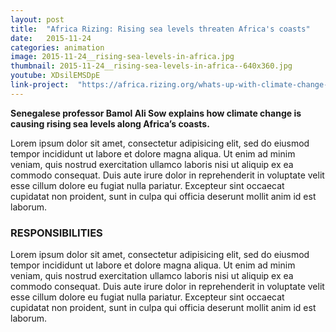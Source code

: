 ```yaml
---
layout: post
title:  "Africa Rizing: Rising sea levels threaten Africa's coasts"
date:   2015-11-24
categories: animation
image: 2015-11-24__rising-sea-levels-in-africa.jpg
thumbnail: 2015-11-24__rising-sea-levels-in-africa--640x360.jpg
youtube: XDsilEMSDpE
link-project:  "https://africa.rizing.org/whats-up-with-climate-change-senegals-changing-coastlines"
---
```


**Senegalese professor Bamol Ali Sow explains how climate change is causing rising sea levels along Africa’s coasts.**

Lorem ipsum dolor sit amet, consectetur adipisicing elit, sed do eiusmod tempor incididunt ut labore et dolore magna aliqua. Ut enim ad minim veniam, quis nostrud exercitation ullamco laboris nisi ut aliquip ex ea commodo consequat. Duis aute irure dolor in reprehenderit in voluptate velit esse cillum dolore eu fugiat nulla pariatur. Excepteur sint occaecat cupidatat non proident, sunt in culpa qui officia deserunt mollit anim id est laborum.

### RESPONSIBILITIES

Lorem ipsum dolor sit amet, consectetur adipisicing elit, sed do eiusmod tempor incididunt ut labore et dolore magna aliqua. Ut enim ad minim veniam, quis nostrud exercitation ullamco laboris nisi ut aliquip ex ea commodo consequat. Duis aute irure dolor in reprehenderit in voluptate velit esse cillum dolore eu fugiat nulla pariatur. Excepteur sint occaecat cupidatat non proident, sunt in culpa qui officia deserunt mollit anim id est laborum.